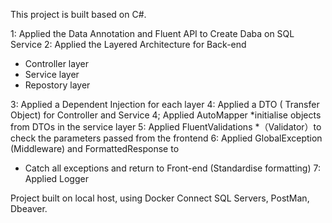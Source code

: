 
This project is built based on C#.

1: Applied the Data Annotation and Fluent API to Create Daba on SQL Service 
2: Applied the  Layered Architecture for Back-end 
   * Controller layer
   * Service    layer
   * Repostory  layer
   
3: Applied a Dependent Injection for each layer
4: Applied a  DTO ( Transfer Object) for Controller and Service
4; Applied AutoMapper 
   *initialise objects from DTOs in the service layer
5: Applied FluentValidations 
   *（Validator）to check the parameters passed from the frontend
6: Applied GlobalException (Middleware) and  FormattedResponse to
   * Catch all exceptions and return to Front-end (Standardise formatting)
7: Applied Logger 

Project built on local host, using Docker Connect SQL Servers, PostMan, Dbeaver.
